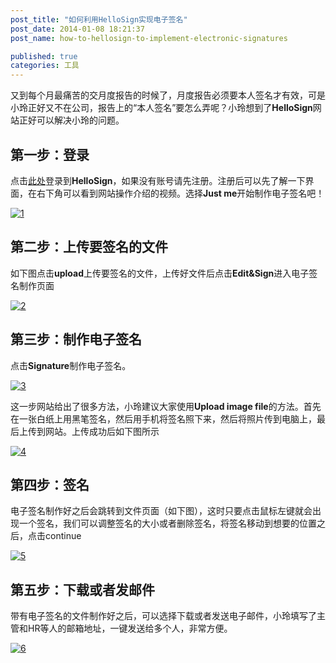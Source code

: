 ```yaml
---
post_title: "如何利用HelloSign实现电子签名"
post_date: 2014-01-08 18:21:37
post_name: how-to-hellosign-to-implement-electronic-signatures

published: true
categories: 工具
---
```


又到每个月最痛苦的交月度报告的时候了，月度报告必须要本人签名才有效，可是小玲正好又不在公司，报告上的“本人签名”要怎么弄呢？小玲想到了**HelloSign**网站正好可以解决小玲的问题。

## 第一步：登录

点击[此处](https://www.hellosign.com/)登录到**HelloSign**，如果没有账号请先注册。注册后可以先了解一下界面，在右下角可以看到网站操作介绍的视频。选择**Just me**开始制作电子签名吧！

[![1](http://7arnhx.com1.z0.glb.clouddn.com/wp-content/uploads/2014/01/1.jpg)](http://7arnhx.com1.z0.glb.clouddn.com/wp-content/uploads/2014/01/1.jpg)

## 第二步：上传要签名的文件

如下图点击**upload**上传要签名的文件，上传好文件后点击**Edit&amp;Sign**进入电子签名制作页面

[![2](http://7arnhx.com1.z0.glb.clouddn.com/wp-content/uploads/2014/01/2.jpg)](http://7arnhx.com1.z0.glb.clouddn.com/wp-content/uploads/2014/01/2.jpg)

## 第三步：制作电子签名

点击**Signature**制作电子签名。

[![3](http://7arnhx.com1.z0.glb.clouddn.com/wp-content/uploads/2014/01/3.jpg)](http://7arnhx.com1.z0.glb.clouddn.com/wp-content/uploads/2014/01/3.jpg)

这一步网站给出了很多方法，小玲建议大家使用**Upload image file**的方法。首先在一张白纸上用黑笔签名，然后用手机将签名照下来，然后将照片传到电脑上，最后上传到网站。上传成功后如下图所示

[![4](http://7arnhx.com1.z0.glb.clouddn.com/wp-content/uploads/2014/01/4.jpg)](http://7arnhx.com1.z0.glb.clouddn.com/wp-content/uploads/2014/01/4.jpg)

## 第四步：签名

电子签名制作好之后会跳转到文件页面（如下图），这时只要点击鼠标左键就会出现一个签名，我们可以调整签名的大小或者删除签名，将签名移动到想要的位置之后，点击continue

[![5](http://7arnhx.com1.z0.glb.clouddn.com/wp-content/uploads/2014/01/5.jpg)](http://7arnhx.com1.z0.glb.clouddn.com/wp-content/uploads/2014/01/5.jpg)

## 第五步：下载或者发邮件

带有电子签名的文件制作好之后，可以选择下载或者发送电子邮件，小玲填写了主管和HR等人的邮箱地址，一键发送给多个人，非常方便。

[![6](http://7arnhx.com1.z0.glb.clouddn.com/wp-content/uploads/2014/01/6.jpg)](http://7arnhx.com1.z0.glb.clouddn.com/wp-content/uploads/2014/01/6.jpg)
